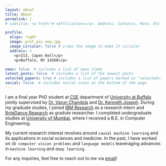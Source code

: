 ```yaml
---
layout: about
title: About
permalink: /
# subtitle: <a href='#'>Affiliations</a>. Address. Contacts. Moto. Etc.

profile:
  align: right
  image: prof_pic_new.jpg
  image_circular: false # crops the image to make it circular
  address: >
    <p>213, Capen Hall</p>
    <p>Buffalo, NY 14260</p>

news: false  # includes a list of news items
latest_posts: false  # includes a list of the newest posts
selected_papers: true # includes a list of papers marked as "selected={true}"
social: false  # includes social icons at the bottom of the page
---
```


I am a final year PhD student at [CSE](https://engineering.buffalo.edu/computer-science-engineering/people/phd-candidates.html) department of [University at Buffalo](https://www.buffalo.edu) jointly supervised by [Dr. Varun Chandola](https://ubdsgroup.github.io/team/varun-chandola/) and [Dr. Kenneth Joseph](https://kennyjoseph.github.io). During my graduate studies, I joined [IBM Research](https://research.ibm.com/publications/tablecnn-deep-learning-framework-for-learning-tabular-data) as a research intern and [ByteDance Research](https://www.bytedance.com/en/) as gradute researcher. I completed undergraduate studies at [University of Mumbai](https://mu.ac.in), where I received a B.E. in Computer Engineering.

My current research interest revolves around `causal machine learning` and its applications in social sciences and medicine. In the past, I have worked on `3D computer vision problems` and `language models` leaveraging advances in `machine learning` and `deep learning`. 

For any inquiries, feel free to reach out to me via [email](mailto:pranavgi@buffalo.edu)!
